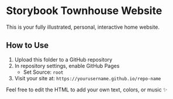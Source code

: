 # Storybook Townhouse Website

This is your fully illustrated, personal, interactive home website.

## How to Use
1. Upload this folder to a GitHub repository
2. In repository settings, enable GitHub Pages
   - Set Source: `root`
3. Visit your site at: `https://yourusername.github.io/repo-name`

Feel free to edit the HTML to add your own text, colors, or music ✨